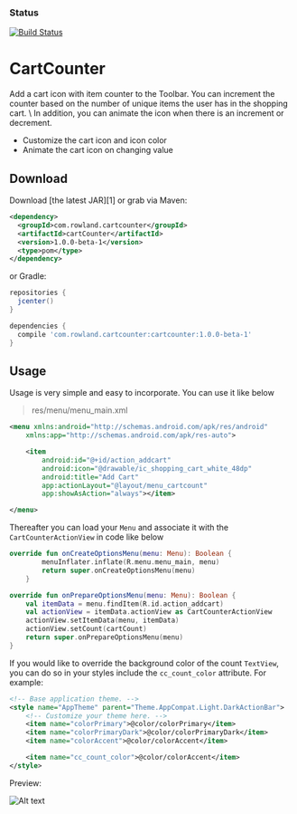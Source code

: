 ### Status
[![Build Status](https://travis-ci.org/RowlandOti/CartCounter.svg?branch=master)](https://travis-ci.org/RowlandOti/CartCounter)

# CartCounter
Add a cart icon with item counter to the Toolbar. You can increment the counter based on the number of unique items the user has in the shopping cart. \  In addition, you can animate the icon when there is an increment or decrement.
* Customize the cart icon and icon color
* Animate the cart icon on changing value

## Download
Download [the latest JAR][1] or grab via Maven:
```xml
<dependency>
  <groupId>com.rowland.cartcounter</groupId>
  <artifactId>cartCounter</artifactId>
  <version>1.0.0-beta-1</version>
  <type>pom</type>
</dependency>
```
or Gradle:
```groovy
repositories {
  jcenter()
}

dependencies {
  compile 'com.rowland.cartcounter:cartcounter:1.0.0-beta-1'
}
```

## Usage
Usage is very simple and easy to incorporate. You can use it like below

>res/menu/menu_main.xml
```xml
<menu xmlns:android="http://schemas.android.com/apk/res/android"
    xmlns:app="http://schemas.android.com/apk/res-auto">

    <item
        android:id="@+id/action_addcart"
        android:icon="@drawable/ic_shopping_cart_white_48dp"
        android:title="Add Cart"
        app:actionLayout="@layout/menu_cartcount"
        app:showAsAction="always"></item>

</menu>
```

Thereafter you can load your `Menu` and associate it with the `CartCounterActionView` in code like below
```kotlin
override fun onCreateOptionsMenu(menu: Menu): Boolean {
        menuInflater.inflate(R.menu.menu_main, menu)
        return super.onCreateOptionsMenu(menu)
    }

override fun onPrepareOptionsMenu(menu: Menu): Boolean {
    val itemData = menu.findItem(R.id.action_addcart)
    val actionView = itemData.actionView as CartCounterActionView
    actionView.setItemData(menu, itemData)
    actionView.setCount(cartCount)
    return super.onPrepareOptionsMenu(menu)
}
```

If you would like to override the background color of the count `TextView`, you can do so in your styles include the `cc_count_color` attribute. For example:
```xml
<!-- Base application theme. -->
<style name="AppTheme" parent="Theme.AppCompat.Light.DarkActionBar">
    <!-- Customize your theme here. -->
    <item name="colorPrimary">@color/colorPrimary</item>
    <item name="colorPrimaryDark">@color/colorPrimaryDark</item>
    <item name="colorAccent">@color/colorAccent</item>

    <item name="cc_count_color">@color/colorAccent</item>
</style>
```

Preview: 

![Alt text](https://github.com/RowlandOti/CartCounter/blob/master/documentation/illustration/preview.gif?raw=true "CartCounter Preview")        

